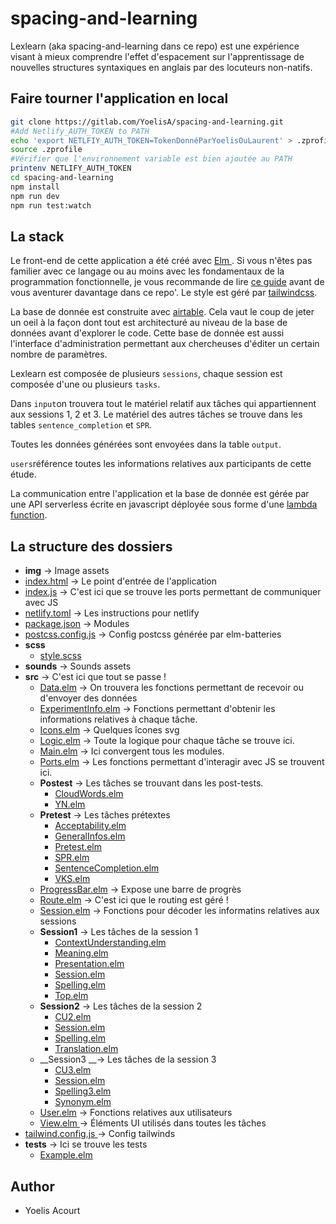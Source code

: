 # spacing-and-learning

Lexlearn (aka spacing-and-learning dans ce repo) est une expérience visant à mieux comprendre l'effet d'espacement sur l'apprentissage de nouvelles structures syntaxiques en anglais par des locuteurs non-natifs.

## Faire tourner l'application en local

```bash
git clone https://gitlab.com/YoelisA/spacing-and-learning.git
#Add Netlify_AUTH_TOKEN to PATH
echo 'export NETLFIY_AUTH_TOKEN=TokenDonnéParYoelisOuLaurent' > .zprofile
source .zprofile
#Vérifier que l'environnement variable est bien ajoutée au PATH
printenv NETLIFY_AUTH_TOKEN
cd spacing-and-learning
npm install
npm run dev
npm run test:watch
```

## La stack

Le front-end de cette application a été créé avec [ Elm ](https://elm-lang.org  "A delightful language"). Si vous n'êtes pas familier avec ce langage ou au moins avec les fondamentaux de la programmation fonctionnelle, je vous recommande de lire [ce guide](https://guide.elm-lang.org) avant de vous aventurer davantage dans ce repo'. Le style est géré par [tailwindcss](https://tailwindcss.com).

La base de donnée est construite avec [airtable](https://airtable.com/invite/l?inviteId=invpVjhEIAAz11jXh&inviteToken=04f15c7eb855d113135e28d956208b2631512b7ea1b85fd3b845e974b3db693b). Cela vaut le coup de jeter un oeil à la façon dont tout est architecturé au niveau de la base de données avant d'explorer le code. Cette base de donnée est aussi l'interface d'administration permettant aux chercheuses d'éditer un certain nombre de paramètres.

Lexlearn est composée de plusieurs `sessions`, chaque session est composée d'une ou plusieurs `tasks`.

Dans `input`on trouvera tout le matériel relatif aux tâches qui appartiennent aux sessions 1, 2 et 3. Le matériel des autres tâches se trouve dans les tables `sentence_completion` et `SPR`.

Toutes les données générées sont envoyées dans la table `output`.

`users`référence toutes les informations relatives aux participants de cette étude.

La communication entre l'application et la base de donnée est gérée par une API serverless écrite en javascript déployée sous forme d'une [lambda function](https://www.netlify.com/products/functions/).

## La structure des dossiers

   - __img__ -> Image assets
   - [index.html](index.html) -> Le point d'entrée de l'application
   - [index.js](index.js) -> C'est ici que se trouve les ports permettant de communiquer avec JS
   - [netlify.toml](netlify.toml) -> Les instructions pour netlify
   - [package.json](package.json) -> Modules
   - [postcss.config.js](postcss.config.js) -> Config postcss générée par elm-batteries
   - __scss__
     - [style.scss](scss/style.scss)
   - __sounds__ -> Sounds assets
   - __src__ -> C'est ici que tout se passe !
     - [Data.elm](src/Data.elm) -> On trouvera les fonctions permettant de recevoir ou d'envoyer des données
     - [ExperimentInfo.elm](src/ExperimentInfo.elm) -> Fonctions permettant d'obtenir les informations relatives à chaque tâche.
     - [Icons.elm](src/Icons.elm) -> Quelques îcones svg
     - [Logic.elm](src/Logic.elm) -> Toute la logique pour chaque tâche se trouve ici.
     - [Main.elm](src/Main.elm) -> Ici convergent tous les modules.
     - [Ports.elm](src/Ports.elm) -> Les fonctions permettant d'interagir avec JS se trouvent ici.
     - __Postest__ -> Les tâches se trouvant dans les post-tests.
       - [CloudWords.elm](src/Postest/CloudWords.elm)
       - [YN.elm](src/Postest/YN.elm)
     - __Pretest__ -> Les tâches prétextes
       - [Acceptability.elm](src/Pretest/Acceptability.elm)
       - [GeneralInfos.elm](src/Pretest/GeneralInfos.elm)
       - [Pretest.elm](src/Pretest/Pretest.elm)
       - [SPR.elm](src/Pretest/SPR.elm)
       - [SentenceCompletion.elm](src/Pretest/SentenceCompletion.elm)
       - [VKS.elm](src/Pretest/VKS.elm)
     - [ProgressBar.elm](src/ProgressBar.elm) -> Expose une barre de progrès
     - [Route.elm](src/Route.elm) -> C'est ici que le routing est géré !
     - [Session.elm](src/Session.elm) -> Fonctions pour décoder les informatins relatives aux sessions
     - __Session1__ -> Les tâches de la session 1
       - [ContextUnderstanding.elm](src/Session1/ContextUnderstanding.elm)
       - [Meaning.elm](src/Session1/Meaning.elm)
       - [Presentation.elm](src/Session1/Presentation.elm)
       - [Session.elm](src/Session1/Session.elm)
       - [Spelling.elm](src/Session1/Spelling.elm)
       - [Top.elm](src/Session1/Top.elm)
     - __Session2__ -> Les tâches de la session 2
       - [CU2.elm](src/Session2/CU2.elm)
       - [Session.elm](src/Session2/Session.elm)
       - [Spelling.elm](src/Session2/Spelling.elm)
       - [Translation.elm](src/Session2/Translation.elm)
     - __Session3 __-> Les tâches de la session 3
       - [CU3.elm](src/Session3/CU3.elm)
       - [Session.elm](src/Session3/Session.elm)
       - [Spelling3.elm](src/Session3/Spelling3.elm)
       - [Synonym.elm](src/Session3/Synonym.elm)
     - [User.elm](src/User.elm) -> Fonctions relatives aux utilisateurs
     - [View.elm ](src/View.elm)-> Éléments UI utilisés dans toutes les tâches
   - [tailwind.config.js ](tailwind.config.js) -> Config tailwinds
   - __tests__ -> Ici se trouve les tests
     - [Example.elm](tests/Example.elm)





## Author

- Yoelis Acourt

